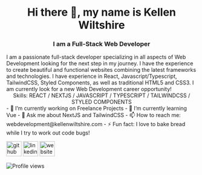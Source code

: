 <h1 align="center"> Hi there 👋, my name is Kellen Wiltshire</h1>
<h3 align="center"> I am a Full-Stack Web Developer</h3>
I am a passionate full-stack developer specializing in all aspects of Web Development looking for the next step in my journey. I have the experience to create beautiful and functional websites combining the latest frameworks and technologies. I have experience in React, Javascript/Typescript, TailwindCSS, Styled Components, as well as traditional HTML5 and CSS3. I am currently look for a new Web Development career opportunity! 

<div align="center">
Skills: REACT / NEXTJS / JAVASCRIPT / TYPESCRIPT / TAILWINDCSS / STYLED COMPONENTS 
</div>
- 🔭 I’m currently working on Freelance Projects 
- 🌱 I’m currently learning Vue 
- 💬 Ask me about NextJS and TailwindCSS 
- 📫 How to reach me: webdevelopment@kellenwiltshire.com 
- ⚡ Fun fact: I love to bake bread while I try to work out code bugs! 


[<img src='https://cdn.jsdelivr.net/npm/simple-icons@3.0.1/icons/github.svg' alt='github' height='40'>](https://github.com/kellenwiltshire)  [<img src='https://cdn.jsdelivr.net/npm/simple-icons@3.0.1/icons/linkedin.svg' alt='linkedin' height='40'>](https://www.linkedin.com/in/kellenwiltshire/)  [<img src='https://cdn.jsdelivr.net/npm/simple-icons@3.0.1/icons/icloud.svg' alt='website' height='40'>](https://kellenwiltshire.com)  

![Profile views](https://gpvc.arturio.dev/kellenwiltshire)  
